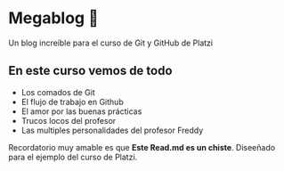# Megablog 💙
Un blog increíble para el curso de Git y GitHub de Platzi

## En este curso vemos de todo 
* Los comados de Git
* El flujo de trabajo en Github
* El amor por las buenas prácticas 
* Trucos locos del profesor
* Las multiples personalidades del profesor Freddy

Recordatorio muy amable es que **Este Read.md es un chiste**. Diseeñado para el ejemplo del curso de Platzi.
